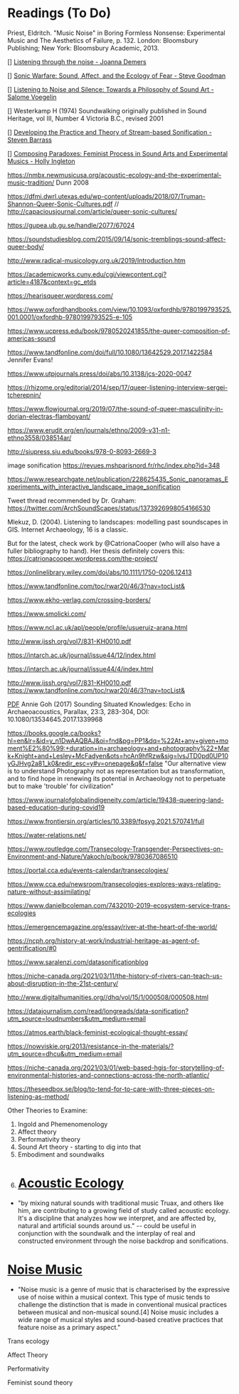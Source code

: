 # Readings (To Do)

Priest, Eldritch. "Music Noise" in Boring Formless Nonsense: Experimental Music and The Aesthetics of Failure, p. 132. London: Bloomsbury Publishing; New York: Bloomsbury Academic, 2013.

[] [Listening through the noise - Joanna Demers](https://global.oup.com/academic/product/listening-through-the-noise-9780195387667?cc=ca&lang=en&)

[] [Sonic Warfare: Sound, Affect, and the Ecology of Fear - Steve Goodman](https://ethnomusicologyreview.ucla.edu/journal/volume/16/piece/466)

[] [Listening to Noise and Silence: Towards a Philosophy of Sound Art - Salome Voegelin](https://front.bc.ca/thefront/wp-content/uploads/2017/11/salome-voegelin-listening-to-noise-and-silence-excerpt.pdf)

[] Westerkamp H (1974) Soundwalking originally published in Sound Heritage, vol III, Number 4 Victoria B.C., revised 2001

[] [Developing the Practice and Theory of Stream-based Sonification - Steven Barrass](http://scan.net.au/scan/journal/display.php?journal_id=135)

[] [Composing Paradoxes: Feminist Process in Sound Arts and Experimental Musics - Holly Ingleton](https://openaccess.city.ac.uk/id/eprint/17510/1/Ingleton,%20Holly%20(redacted).pdf)

https://nmbx.newmusicusa.org/acoustic-ecology-and-the-experimental-music-tradition/ Dunn 2008

https://dfmi.dwrl.utexas.edu/wp-content/uploads/2018/07/Truman-Shannon-Queer-Sonic-Cultures.pdf    // http://capaciousjournal.com/article/queer-sonic-cultures/

https://gupea.ub.gu.se/handle/2077/67024

https://soundstudiesblog.com/2015/09/14/sonic-tremblings-sound-affect-queer-body/

http://www.radical-musicology.org.uk/2019/Introduction.htm

https://academicworks.cuny.edu/cgi/viewcontent.cgi?article=4187&context=gc_etds

https://hearisqueer.wordpress.com/

https://www.oxfordhandbooks.com/view/10.1093/oxfordhb/9780199793525.001.0001/oxfordhb-9780199793525-e-105

https://www.ucpress.edu/book/9780520241855/the-queer-composition-of-americas-sound

https://www.tandfonline.com/doi/full/10.1080/13642529.2017.1422584  Jennifer Evans!

https://www.utpjournals.press/doi/abs/10.3138/jcs-2020-0047

https://rhizome.org/editorial/2014/sep/17/queer-listening-interview-sergei-tcherepnin/

https://www.flowjournal.org/2019/07/the-sound-of-queer-masculinity-in-dorian-electras-flamboyant/

https://www.erudit.org/en/journals/ethno/2009-v31-n1-ethno3558/038514ar/

http://siupress.siu.edu/books/978-0-8093-2669-3

image sonification
https://revues.mshparisnord.fr/rhc/index.php?id=348

https://www.researchgate.net/publication/228625435_Sonic_panoramas_Experiments_with_interactive_landscape_image_sonification

Tweet thread recommended by Dr. Graham: https://twitter.com/ArchSoundScapes/status/1373926998054166530

Mlekuz, D. (2004). Listening to landscapes: modelling past soundscapes in GIS. Internet Archaeology, 16 is a classic. 

But for the latest, check  work by @CatrionaCooper (who will also have a fuller bibliography to hand). Her thesis definitely covers this: https://catrionacooper.wordpress.com/the-project/

https://onlinelibrary.wiley.com/doi/abs/10.1111/1750-0206.12413

https://www.tandfonline.com/toc/rwar20/46/3?nav=tocList&

https://www.ekho-verlag.com/crossing-borders/

https://www.smolicki.com/

https://www.ncl.ac.uk/apl/people/profile/usueruiz-arana.html

http://www.ijssh.org/vol7/831-KH0010.pdf

https://intarch.ac.uk/journal/issue44/12/index.html

https://intarch.ac.uk/journal/issue44/4/index.html

http://www.ijssh.org/vol7/831-KH0010.pdf
https://www.tandfonline.com/toc/rwar20/46/3?nav=tocList&

[PDF](https://www.tandfonline.com/doi/abs/10.1080/13534645.2017.1339968?journalCode=tpar20) Annie Goh (2017) Sounding Situated Knowledges: Echo in Archaeoacoustics,
Parallax, 23:3, 283-304, DOI: 10.1080/13534645.2017.1339968

https://books.google.ca/books?hl=en&lr=&id=y_n1DwAAQBAJ&oi=fnd&pg=PP1&dq=%22At+any+given+moment%E2%80%99:+duration+in+archaeology+and+photography%22+Mark+Knight+and+Lesley+McFadyen&ots=hcAn9hfRzw&sig=lvsJTD0pd0UP10yGJHvg2a81_k0&redir_esc=y#v=onepage&q&f=false "Our alternative view is to understand Photography not as representation but as transformation, and to find hope in renewing its potential in Archaeology not to perpetuate but to make 'trouble' for civilization"

https://www.journalofglobalindigeneity.com/article/19438-queering-land-based-education-during-covid19

https://www.frontiersin.org/articles/10.3389/fpsyg.2021.570741/full

https://water-relations.net/

https://www.routledge.com/Transecology-Transgender-Perspectives-on-Environment-and-Nature/Vakoch/p/book/9780367086510

https://portal.cca.edu/events-calendar/transecologies/

https://www.cca.edu/newsroom/transecologies-explores-ways-relating-nature-without-assimilating/

https://www.danielbcoleman.com/7432010-2019-ecosystem-service-trans-ecologies

https://emergencemagazine.org/essay/river-at-the-heart-of-the-world/


https://ncph.org/history-at-work/industrial-heritage-as-agent-of-gentrification/#0

https://www.saralenzi.com/datasonificationblog

https://niche-canada.org/2021/03/11/the-history-of-rivers-can-teach-us-about-disruption-in-the-21st-century/

http://www.digitalhumanities.org//dhq/vol/15/1/000508/000508.html

https://datajournalism.com/read/longreads/data-sonification?utm_source=loudnumbers&utm_medium=email

https://atmos.earth/black-feminist-ecological-thought-essay/


https://nowviskie.org/2013/resistance-in-the-materials/?utm_source=dhcu&utm_medium=email


https://niche-canada.org/2021/03/01/web-based-hgis-for-storytelling-of-environmental-histories-and-connections-across-the-north-atlantic/

https://theseedbox.se/blog/to-tend-for-to-care-with-three-pieces-on-listening-as-method/




Other Theories to Examine:
1. Ingold and Phemenomenology
2. Affect theory
3. Performativity theory
4. Sound Art theory - starting to dig into that
5. Embodiment and soundwalks
6. # [Acoustic Ecology](https://web.archive.org/web/20060623010253/http://www.canadiangeographic.ca/magazine/jf06/indepth/science.asp)
- "by mixing natural sounds with traditional music Truax, and others like him, are contributing to a growing field of study called acoustic ecology. It's a discipline that analyzes how we interpret, and are affected by, natural and artificial sounds around us." -- could be useful in conjunction with the soundwalk and the interplay of real and constructed environment through the noise backdrop and sonifications.

# [Noise Music](https://en.wikipedia.org/wiki/Noise_music)
- "Noise music is a genre of music that is characterised by the expressive use of noise within a musical context. This type of music tends to challenge the distinction that is made in conventional musical practices between musical and non-musical sound.[4] Noise music includes a wide range of musical styles and sound-based creative practices that feature noise as a primary aspect."


Trans ecology

Affect Theory

Performativity

Feminist sound theory


